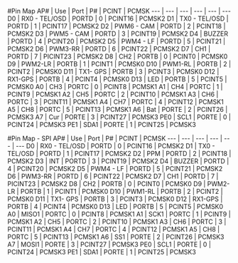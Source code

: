 #Pin Map 
AP#	|	Use	|	Port	|	P#	|	PCINT	|	PCMSK
---	|	---	|	---	|	---	|	---	|	---
D0	|	RX0 - TEL/OSD	|	PORTD	|	0	|	PCINT16	|	PCMSK2
D1	|	TX0 - TEL/OSD	|	PORTD	|	1	|	PCINT17	|	PCMSK2
D2	|	PWM6 - CAM	|	PORTD	|	2	|	PCINT18	|	PCMSK2
D3	|	PWM5 - CAM	|	PORTD	|	3	|	PCINT19	|	PCMSK2
D4	|	BUZZER	|	PORTD	|	4	|	PCINT20	|	PCMSK2
D5	|	PWM4 - LF	|	PORTD	|	5	|	PCINT21	|	PCMSK2
D6	|	PWM3-RR	|	PORTD	|	6	|	PCINT22	|	PCMSK2
D7	|	CH1	|	PORTD	|	7	|	PICINT23	|	PCMSK2
D8	|	CH2	|	PORTB	|	0	|	PCINT0	|	PCMSK0
D9	|	PWM2-LR	|	PORTB	|	1	|	PCINT1	|	PCMSK0
D10	|	PWM1-RL	|	PORTB	|	2	|	PCINT2	|	PCMSK0
D11	|	TX1- GPS	|	PORTB	|	3	|	PCINT3	|	PCMSK0
D12	|	RX1-GPS	|	PORTB	|	4	|	PCINT4	|	PCMSK0
D13	|	LED	|	PORTB	|	5	|	PCINT5	|	PCMSK0
A0	|	CH3	|	PORTC	|	0	|	PCINT8	|	PCMSK1
A1	|	CH4	|	PORTC	|	1	|	PCINT9	|	PCMSK1
A2	|	CH5	|	PORTC	|	2	|	PCINT10	|	PCMSK1
A3	|	CH6	|	PORTC	|	3	|	PCINT11	|	PCMSK1
A4	|	CH7	|	PORTC	|	4	|	PCINT12	|	PCMSK1
A5	|	CH8	|	PORTC	|	5	|	PCINT13	|	PCMSK1
A6	|	Bat	|	PORTE	|	2	|	PCINT26	|	PCMSK3
A7	|	Cur	|	PORTE	|	3	|	PCINT27	|	PCMSK3
PE0	|	SCL1	|	PORTE	|	0	|	PCINT24	|	PCMSK3
PE1	|	SDA1	|	PORTE	|	1	|	PCINT25	|	PCMSK3


#Pin Map - SPI 
AP#	|	Use	|	Port	|	P#	|	PCINT	|	PCMSK
---	|	---	|	---	|	---	|	---	|	---
D0	|	RX0 - TEL/OSD	|	PORTD	|	0	|	PCINT16	|	PCMSK2
D1	|	TX0 - TEL/OSD	|	PORTD	|	1	|	PCINT17	|	PCMSK2
D2	|	PPM	|	PORTD	|	2	|	PCINT18	|	PCMSK2
D3	|	INT	|	PORTD	|	3	|	PCINT19	|	PCMSK2
D4	|	BUZZER	|	PORTD	|	4	|	PCINT20	|	PCMSK2
D5	|	PWM4 - LF	|	PORTD	|	5	|	PCINT21	|	PCMSK2
D6	|	PWM3-RR	|	PORTD	|	6	|	PCINT22	|	PCMSK2
D7	|	CH1	|	PORTD	|	7	|	PICINT23	|	PCMSK2
D8	|	CH2	|	PORTB	|	0	|	PCINT0	|	PCMSK0
D9	|	PWM2-LR	|	PORTB	|	1	|	PCINT1	|	PCMSK0
D10	|	PWM1-RL	|	PORTB	|	2	|	PCINT2	|	PCMSK0
D11	|	TX1- GPS	|	PORTB	|	3	|	PCINT3	|	PCMSK0
D12	|	RX1-GPS	|	PORTB	|	4	|	PCINT4	|	PCMSK0
D13	|	LED	|	PORTB	|	5	|	PCINT5	|	PCMSK0
A0	|	MISO1	|	PORTC	|	0	|	PCINT8	|	PCMSK1
A1	|	SCK1	|	PORTC	|	1	|	PCINT9	|	PCMSK1
A2	|	CH5	|	PORTC	|	2	|	PCINT10	|	PCMSK1
A3	|	CH6	|	PORTC	|	3	|	PCINT11	|	PCMSK1
A4	|	CH7	|	PORTC	|	4	|	PCINT12	|	PCMSK1
A5	|	CH8	|	PORTC	|	5	|	PCINT13	|	PCMSK1
A6	|	SS1	|	PORTE	|	2	|	PCINT26	|	PCMSK3
A7	|	MOSI1	|	PORTE	|	3	|	PCINT27	|	PCMSK3
PE0	|	SCL1	|	PORTE	|	0	|	PCINT24	|	PCMSK3
PE1	|	SDA1	|	PORTE	|	1	|	PCINT25	|	PCMSK3
